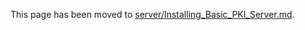 This page has been moved to [server/Installing_Basic_PKI_Server.md](server/Installing_Basic_PKI_Server.md).
